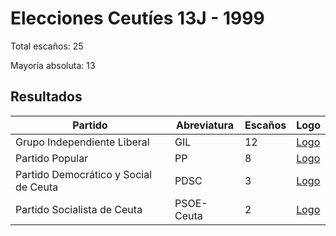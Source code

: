 # Elecciones Ceutíes 13J - 1999

Total escaños: 25

Mayoría absoluta: 13

## Resultados

| Partido | Abreviatura | Escaños | Logo |
| - | - | - | - |
| Grupo Independiente Liberal | GIL | 12 | [Logo](https://github.com/playzzz/Pactos/blob/master/Logos/GIL.jpg?raw=true)
| Partido Popular | PP | 8 | [Logo](https://github.com/playzzz/Pactos/blob/master/Logos/PP.jpg?raw=true)
| Partido Democrático y Social de Ceuta | PDSC | 3 | [Logo](https://github.com/playzzz/Pactos/blob/master/Logos/PDSC.jpg?raw=true)
| Partido Socialista de Ceuta | PSOE-Ceuta | 2 | [Logo](https://github.com/playzzz/Pactos/blob/master/Logos/PSOE.jpg?raw=true)
